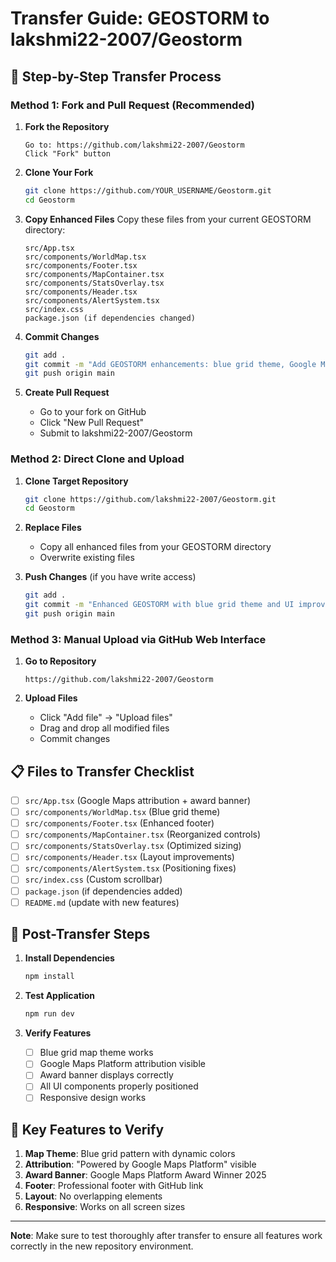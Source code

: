 # Transfer Guide: GEOSTORM to lakshmi22-2007/Geostorm

## 🔄 Step-by-Step Transfer Process

### **Method 1: Fork and Pull Request (Recommended)**

1. **Fork the Repository**
   ```
   Go to: https://github.com/lakshmi22-2007/Geostorm
   Click "Fork" button
   ```

2. **Clone Your Fork**
   ```bash
   git clone https://github.com/YOUR_USERNAME/Geostorm.git
   cd Geostorm
   ```

3. **Copy Enhanced Files**
   Copy these files from your current GEOSTORM directory:
   ```
   src/App.tsx
   src/components/WorldMap.tsx  
   src/components/Footer.tsx
   src/components/MapContainer.tsx
   src/components/StatsOverlay.tsx
   src/components/Header.tsx
   src/components/AlertSystem.tsx
   src/index.css
   package.json (if dependencies changed)
   ```

4. **Commit Changes**
   ```bash
   git add .
   git commit -m "Add GEOSTORM enhancements: blue grid theme, Google Maps attribution, UI improvements"
   git push origin main
   ```

5. **Create Pull Request**
   - Go to your fork on GitHub
   - Click "New Pull Request"
   - Submit to lakshmi22-2007/Geostorm

### **Method 2: Direct Clone and Upload**

1. **Clone Target Repository**
   ```bash
   git clone https://github.com/lakshmi22-2007/Geostorm.git
   cd Geostorm
   ```

2. **Replace Files**
   - Copy all enhanced files from your GEOSTORM directory
   - Overwrite existing files

3. **Push Changes** (if you have write access)
   ```bash
   git add .
   git commit -m "Enhanced GEOSTORM with blue grid theme and UI improvements"
   git push origin main
   ```

### **Method 3: Manual Upload via GitHub Web Interface**

1. **Go to Repository**
   ```
   https://github.com/lakshmi22-2007/Geostorm
   ```

2. **Upload Files**
   - Click "Add file" → "Upload files"
   - Drag and drop all modified files
   - Commit changes

## 📋 Files to Transfer Checklist

- [ ] `src/App.tsx` (Google Maps attribution + award banner)
- [ ] `src/components/WorldMap.tsx` (Blue grid theme)
- [ ] `src/components/Footer.tsx` (Enhanced footer)
- [ ] `src/components/MapContainer.tsx` (Reorganized controls)
- [ ] `src/components/StatsOverlay.tsx` (Optimized sizing)
- [ ] `src/components/Header.tsx` (Layout improvements)
- [ ] `src/components/AlertSystem.tsx` (Positioning fixes)
- [ ] `src/index.css` (Custom scrollbar)
- [ ] `package.json` (if dependencies added)
- [ ] `README.md` (update with new features)

## 🚀 Post-Transfer Steps

1. **Install Dependencies**
   ```bash
   npm install
   ```

2. **Test Application**
   ```bash
   npm run dev
   ```

3. **Verify Features**
   - [ ] Blue grid map theme works
   - [ ] Google Maps Platform attribution visible
   - [ ] Award banner displays correctly
   - [ ] All UI components properly positioned
   - [ ] Responsive design works

## 🔑 Key Features to Verify

1. **Map Theme**: Blue grid pattern with dynamic colors
2. **Attribution**: "Powered by Google Maps Platform" visible
3. **Award Banner**: Google Maps Platform Award Winner 2025
4. **Footer**: Professional footer with GitHub link
5. **Layout**: No overlapping elements
6. **Responsive**: Works on all screen sizes

---

**Note**: Make sure to test thoroughly after transfer to ensure all features work correctly in the new repository environment.